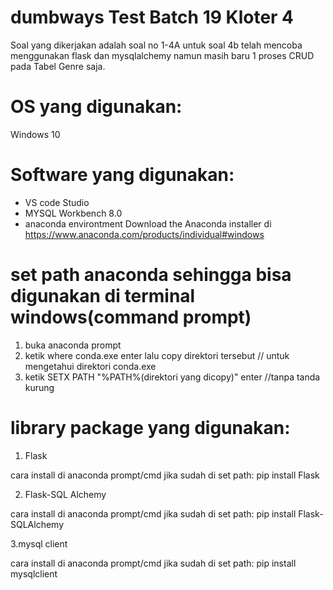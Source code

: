# dumbways Test Batch 19 Kloter 4
Soal yang dikerjakan adalah soal no 1-4A
untuk soal 4b telah mencoba menggunakan flask dan mysqlalchemy namun masih baru 1 proses CRUD pada Tabel Genre saja. 

# OS yang digunakan:
Windows 10 

# Software yang digunakan: 
- VS code Studio
- MYSQL Workbench 8.0
- anaconda environtment Download the Anaconda installer di https://www.anaconda.com/products/individual#windows



# set path anaconda sehingga bisa digunakan di terminal windows(command prompt)
1. buka anaconda prompt
2. ketik where conda.exe enter lalu copy direktori tersebut // untuk mengetahui direktori conda.exe
3. ketik SETX PATH "%PATH%(direktori yang dicopy)" enter //tanpa tanda kurung

# library package yang digunakan:
1. Flask

cara install di anaconda prompt/cmd jika sudah di set path:
pip install Flask

2. Flask-SQL Alchemy

cara install di anaconda prompt/cmd jika sudah di set path:
pip install Flask-SQLAlchemy

3.mysql client

cara install di anaconda prompt/cmd jika sudah di set path:
pip install mysqlclient











